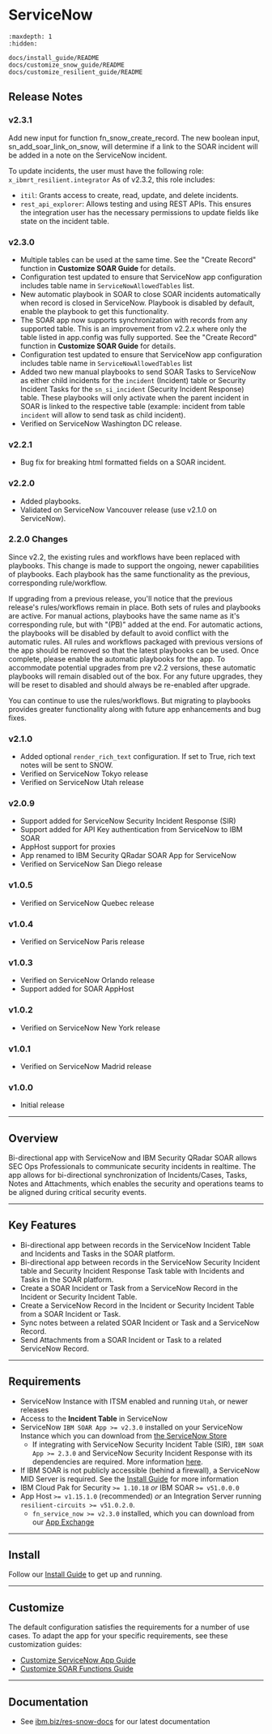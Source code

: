 # ServiceNow

```{toctree}
:maxdepth: 1
:hidden:

docs/install_guide/README
docs/customize_snow_guide/README
docs/customize_resilient_guide/README
```

## Release Notes
<!--
  Specify all changes in this release. Do not remove the release
  notes of a previous release
-->

### v2.3.1
Add new input for function fn_snow_create_record. The new boolean input, sn_add_soar_link_on_snow, will determine if a link to the SOAR incident will be added in a note on the ServiceNow incident.

To update incidents, the user must have the following role:
`x_ibmrt_resilient.integrator`
As of v2.3.2, this role includes:
* `itil`: Grants access to create, read, update, and delete incidents.
* `rest_api_explorer`: Allows testing and using REST APIs.
This ensures the integration user has the necessary permissions to update fields like state on the incident table.

### v2.3.0
* Multiple tables can be used at the same time. See the "Create Record" function in **Customize SOAR Guide** for details.
* Configuration test updated to ensure that ServiceNow app configuration includes table name in `ServiceNowAllowedTables` list.
* New automatic playbook in SOAR to close SOAR incidents automatically when record is closed in ServiceNow.
  Playbook is disabled by default, enable the playbook to get this functionality.
* The SOAR app now supports synchronization with records from any supported table. This is an improvement from v2.2.x where only the
  table listed in app.config was fully supported. See the "Create Record" function in **Customize SOAR Guide** for details.
* Configuration test updated to ensure that ServiceNow app configuration includes table name in `ServiceNowAllowedTables` list
* Added two new manual playbooks to send SOAR Tasks to ServiceNow as either child incidents for the `incident` (Incident) table or Security Incident Tasks
  for the `sn_si_incident` (Security Incident Response) table. These playbooks will only activate when the parent incident in SOAR is
  linked to the respective table (example: incident from table `incident` will allow to send task as child incident).
* Verified on ServiceNow Washington DC release.

### v2.2.1
* Bug fix for breaking html formatted fields on a SOAR incident.

### v2.2.0
* Added playbooks.
* Validated on ServiceNow Vancouver release (use v2.1.0 on ServiceNow).

### 2.2.0 Changes
Since v2.2, the existing rules and workflows have been replaced with playbooks.
This change is made to support the ongoing, newer capabilities of playbooks.
Each playbook has the same functionality as the previous, corresponding rule/workflow.

If upgrading from a previous release, you'll notice that the previous release's rules/workflows remain in place. Both sets of rules and playbooks are active. For manual actions, playbooks have the same name as it's corresponding rule, but with "(PB)" added at the end.
For automatic actions, the playbooks will be disabled by default to avoid conflict with the automatic rules.
All rules and workflows packaged with previous versions of the app should be removed so that
the latest playbooks can be used. Once complete, please enable the automatic playbooks for the app.
To accommodate potential upgrades from pre v2.2 versions, these automatic playbooks will remain
disabled out of the box. For any future upgrades, they will be reset to disabled and should always be
re-enabled after upgrade.

You can continue to use the rules/workflows.
But migrating to playbooks provides greater functionality along with future app enhancements and bug fixes.

### v2.1.0
* Added optional `render_rich_text` configuration. If set to True, rich text notes will be sent to SNOW.
* Verified on ServiceNow Tokyo release
* Verified on ServiceNow Utah release

### v2.0.9
* Support added for ServiceNow Security Incident Response (SIR)
* Support added for API Key authentication from ServiceNow to IBM SOAR
* AppHost support for proxies
* App renamed to IBM Security QRadar SOAR App for ServiceNow
* Verified on ServiceNow San Diego release

### v1.0.5 <!-- omit in toc -->
* Verified on ServiceNow Quebec release

### v1.0.4 <!-- omit in toc -->
* Verified on ServiceNow Paris release

### v1.0.3 <!-- omit in toc -->
* Verified on ServiceNow Orlando release
* Support added for SOAR AppHost

### v1.0.2 <!-- omit in toc -->
* Verified on ServiceNow New York release

### v1.0.1 <!-- omit in toc -->
* Verified on ServiceNow Madrid release

### v1.0.0 <!-- omit in toc -->
* Initial release

---

## Overview
Bi-directional app with ServiceNow and IBM Security QRadar SOAR allows SEC Ops Professionals to communicate security incidents in realtime. The app allows for bi-directional synchronization of Incidents/Cases, Tasks, Notes and Attachments, which enables the security and operations teams to be aligned during critical security events.

---

## Key Features
* Bi-directional app between records in the ServiceNow Incident Table and Incidents and Tasks in the SOAR platform.
* Bi-directional app between records in the ServiceNow Security Incident table and Security Incident Response Task table with Incidents and Tasks in the SOAR platform.
* Create a SOAR Incident or Task from a ServiceNow Record in the Incident or Security Incident Table.
* Create a ServiceNow Record in the Incident or Security Incident Table from a SOAR Incident or Task.
* Sync notes between a related SOAR Incident or Task and a ServiceNow Record.
* Send Attachments from a SOAR Incident or Task to a related ServiceNow Record.

---

## Requirements
* ServiceNow Instance with ITSM enabled and running `Utah`, or newer releases
* Access to the **Incident Table** in ServiceNow
* ServiceNow `IBM SOAR App >= v2.3.0` installed on your ServiceNow Instance which you can download from [the ServiceNow Store](http://ibm.biz/get-ibm-resilient-service-now-app)
  * If integrating with ServiceNow Security Incident Table (SIR), `IBM SOAR App >= 2.3.0` and ServiceNow Security Incident Response with its dependencies are required. More information [here](https://www.servicenow.com/products/security-incident-response.html).
* If IBM SOAR is not publicly accessible (behind a firewall), a ServiceNow MID Server is required. See the [Install Guide](./docs/install_guide/README.md) for more information
* IBM Cloud Pak for Security `>= 1.10.18` *or* IBM SOAR `>= v51.0.0.0`
* App Host `>= v1.15.1.0` (recommended) *or* an Integration Server running `resilient-circuits >= v51.0.2.0`.
  - `fn_service_now >= v2.3.0` installed, which you can download from our [App Exchange](http://ibm.biz/get-ibm-resilient-service-now-integration)

---

## Install
Follow our [Install Guide](./docs/install_guide/README.md) to get up and running.

---

## Customize
The default configuration satisfies the requirements for a number of use cases. To adapt the app for your specific requirements, see these customization guides:
- [Customize ServiceNow App Guide](./docs/customize_snow_guide/README.md)
- [Customize SOAR Functions Guide](./docs/customize_resilient_guide/README.md)

---

## Documentation
* See [ibm.biz/res-snow-docs](http://ibm.biz/res-snow-docs) for our latest documentation
